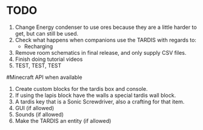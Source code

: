# TODO
1. Change Energy condenser to use ores because they are a little harder to get, but can still be used.
2. Check what happens when companions use the TARDIS with regards to:
   - Recharging
3. Remove room schematics in final release, and only supply CSV files.
4. Finish doing tutorial videos
5. TEST, TEST, TEST

#Minecraft API when available
1. Create custom blocks for the tardis box and console.
2. If using the lapis block have the walls a special tardis wall block.
3. A tardis key that is a Sonic Screwdriver, also a crafting for that item.
4. GUI (if allowed)
5. Sounds (if allowed)
6. Make the TARDIS an entity (if allowed)

